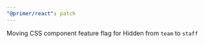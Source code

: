 ```yaml
---
"@primer/react": patch
---
```


Moving CSS component feature flag for Hidden from `team` to `staff`
